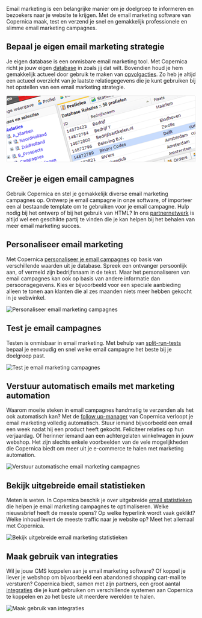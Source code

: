 Email marketing is een belangrijke manier om je doelgroep te informeren
en bezoekers naar je website te krijgen. Met de email marketing software
van Copernica maak, test en verzend je snel en gemakkelijk professionele
en slimme email marketing campagnes.

Bepaal je eigen email marketing strategie
-----------------------------------------

Je eigen database is een onmisbare email marketing tool. Met Copernica
richt je jouw eigen
[database](http://www.copernica.com/nl/functies/profielen/maak-je-eigen-database "Maak je eigen database")
in zoals jij dat wilt. Bovendien houd je hem gemakkelijk actueel door
gebruik te maken van
[opvolgacties](http://www.copernica.com/nl/functies/e-mailings/automatiseer-je-campagnes "Automatiseer je campagnes").
Zo heb je altijd een actueel overzicht van je laatste relatiegegevens
die je kunt gebruiken bij het opstellen van een email marketing
strategie.

![Maak je eigen database](../images/nl-database-list.png)

Creëer je eigen email campagnes
-------------------------------

Gebruik Copernica en stel je gemakkelijk diverse email marketing
campagnes op. Ontwerp je email campagne in onze software, of importeer
een al bestaande template om te gebruiken voor je email campagne. Hulp
nodig bij het ontwerp of bij het gebruik van HTML? In ons
[partnernetwerk](http://www.copernica.com/nl/ondersteuning/vind-een-partner "Vind een partner")
is altijd wel een geschikte partij te vinden die je kan helpen bij het
behalen van meer email marketing succes.

Personaliseer email marketing
-----------------------------

Met Copernica [personaliseer je email
campagnes](http://www.copernica.com/nl/functies/e-mailings/maak-zelf-slimme-e-mailings "Maak zelf slimme e-mailings")
op basis van verschillende waarden uit je database. Spreek een ontvanger
persoonlijk aan, of vermeld zijn bedrijfsnaam in de tekst. Maar het
personaliseren van email campagnes kan ook op basis van andere
informatie dan persoonsgegevens. Kies er bijvoorbeeld voor een speciale
aanbieding alleen te tonen aan klanten die al zes maanden niets meer
hebben gekocht in je webwinkel.

![Personaliseer email marketing
campagnes](Copernicacom/nl-personalize-content-copernica.gif)

Test je email campagnes
-----------------------

Testen is onmisbaar in email marketing. Met behulp van
[split-run-tests](http://www.copernica.com/nl/functies/e-mailings/test-voor-je-verzendt "Test voor je verzendt")
bepaal je eenvoudig en snel welke email campagne het beste bij je
doelgroep past.

![Test je email marketing
campagnes](Copernicacom/nl-a-b-split-test-copernica.gif)

Verstuur automatisch emails met marketing automation
----------------------------------------------------

Waarom moeite steken in email campagnes handmatig te verzenden als het
ook automatisch kan? Met de [follow
up-manager](http://www.copernica.com/nl/functies/e-mailings/automatiseer-je-campagnes "Automatiseer je campagnes")
van Copernica verloopt je email marketing volledig automatisch. Stuur
iemand bijvoorbeeld een email een week nadat hij een product heeft
gekocht. Feliciteer relaties op hun verjaardag. Of herinner iemand aan
een achtergelaten winkelwagen in jouw webshop. Het zijn slechts enkele
voorbeelden van de vele mogelijkheden die Copernica biedt om meer uit je
e-commerce te halen met marketing automation.

![Verstuur automatische email marketing
campagnes](Copernicacom/nl-send-automated-campaigns.png)

Bekijk uitgebreide email statistieken
-------------------------------------

Meten is weten. In Copernica beschik je over uitgebreide [email
statistieken](http://www.copernica.com/nl/functies/e-mailings/bekijk-gedetailleerde-e-mailstatistieken "Bekijk gedetailleerde e-mailstatistieken")
die helpen je email marketing campagnes te optimaliseren. Welke
nieuwsbrief heeft de meeste opens? Op welke hyperlink wordt vaak
geklikt? Welke inhoud levert de meeste traffic naar je website op? Meet
het allemaal met Copernica.

![Bekijk uitgebreide email marketing
statistieken](Copernicacom/nl-emailcampaign-statistics.png)

Maak gebruik van integraties
----------------------------

Wil je jouw CMS koppelen aan je email marketing software? Of koppel je
liever je webshop om bijvoorbeeld een abandoned shopping cart-mail te
versturen? Copernica biedt, samen met zijn partners, een groot aantal
[integraties](http://www.copernica.com/nl/ondersteuning/integraties "Integraties")
die je kunt gebruiken om verschillende systemen aan Copernica te
koppelen en zo het beste uit meerdere werelden te halen.

![Maak gebruik van
integraties](Copernicacom/nl-choose-from-various-integrations.png)
